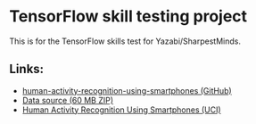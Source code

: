 TensorFlow skill testing project
====

This is for the TensorFlow skills test for Yazabi/SharpestMinds.

Links:
----

- [human-activity-recognition-using-smartphones (GitHub)](https://github.com/pdelboca/human-activity-recognition-using-smartphones)
- [Data source (60 MB ZIP)](https://d396qusza40orc.cloudfront.net/getdata%2Fprojectfiles%2FUCI%20HAR%20Dataset.zip)
- [Human Activity Recognition Using Smartphones (UCI)](http://archive.ics.uci.edu/ml/datasets/Human+Activity+Recognition+Using+Smartphones)
